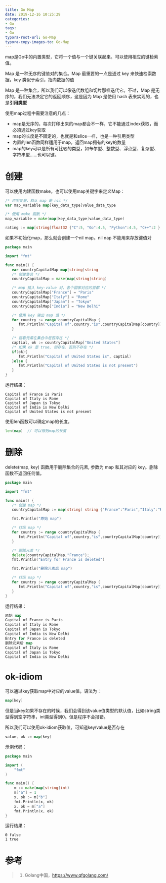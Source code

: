 ```yaml
---
title: Go Map
date: 2019-12-16 10:25:29
categories:
- Go
tags:
- Go
typora-root-url: Go-Map
typora-copy-images-to: Go-Map
---
```


map是Go中的内置类型，它将一个值与一个键关联起来。可以使用相应的键检索值。

Map 是一种无序的键值对的集合。Map 最重要的一点是通过 key 来快速检索数据，key 类似于索引，指向数据的值

Map 是一种集合，所以我们可以像迭代数组和切片那样迭代它。不过，Map 是无序的，我们无法决定它的返回顺序，这是因为 Map 是使用 hash 表来实现的，也是**引用类型**

使用map过程中需要注意的几点：

- map是无序的，每次打印出来的map都会不一样，它不能通过index获取，而必须通过key获取
- map的长度是不固定的，也就是和slice一样，也是一种引用类型
- 内置的len函数同样适用于map，返回map拥有的key的数量
- map的key可以是所有可比较的类型，如布尔型、整数型、浮点型、复杂型、字符串型……也可以键。

# 创建

可以使用内建函数make，也可以使用map关键字来定义Map：

```go
/* 声明变量，默认 map 是 nil */
var map_variable map[key_data_type]value_data_type

/* 使用 make 函数 */
map_variable = make(map[key_data_type]value_data_type)
```

```go
rating := map[string]float32 {"C":5, "Go":4.5, "Python":4.5, "C++":2 }
```

如果不初始化map，那么就会创建一个nil map。nil nap 不能用来存放键值对

```go
package main

import "fmt"

func main() {
   var countryCapitalMap map[string]string
   /* 创建集合 */
   countryCapitalMap = make(map[string]string)

   /* map 插入 key-value 对，各个国家对应的首都 */
   countryCapitalMap["France"] = "Paris"
   countryCapitalMap["Italy"] = "Rome"
   countryCapitalMap["Japan"] = "Tokyo"
   countryCapitalMap["India"] = "New Delhi"

   /* 使用 key 输出 map 值 */
   for country := range countryCapitalMap {
      fmt.Println("Capital of",country,"is",countryCapitalMap[country])
   }

   /* 查看元素在集合中是否存在 */
   captial, ok := countryCapitalMap["United States"]
   /* 如果 ok 是 true, 则存在，否则不存在 */
   if(ok){
      fmt.Println("Capital of United States is", captial)  
   }else {
      fmt.Println("Capital of United States is not present") 
   }
}
```

运行结果：

```shell
Capital of France is Paris
Capital of Italy is Rome
Capital of Japan is Tokyo
Capital of India is New Delhi
Capital of United States is not present
```

 使用len函数可以确定map的长度。

```go
len(map)  // 可以得到map的长度
```



# 删除

delete(map, key) 函数用于删除集合的元素, 参数为 map 和其对应的 key。删除函数不返回任何值。

```go
package main

import "fmt"

func main() {   
   /* 创建 map */
   countryCapitalMap := map[string] string {"France":"Paris","Italy":"Rome","Japan":"Tokyo","India":"New Delhi"}

   fmt.Println("原始 map")   

   /* 打印 map */
   for country := range countryCapitalMap {
      fmt.Println("Capital of",country,"is",countryCapitalMap[country])
   }

   /* 删除元素 */
   delete(countryCapitalMap,"France");
   fmt.Println("Entry for France is deleted")  

   fmt.Println("删除元素后 map")   

   /* 打印 map */
   for country := range countryCapitalMap {
      fmt.Println("Capital of",country,"is",countryCapitalMap[country])
   }
}
```

运行结果：

```go
原始 map
Capital of France is Paris
Capital of Italy is Rome
Capital of Japan is Tokyo
Capital of India is New Delhi
Entry for France is deleted
删除元素后 map
Capital of Italy is Rome
Capital of Japan is Tokyo
Capital of India is New Delhi
```



# ok-idiom

可以通过key获取map中对应的value值。语法为：

```go
map[key] 
```

但是当key如果不存在的时候，我们会得到该value值类型的默认值，比如string类型得到空字符串，int类型得到0。但是程序不会报错。

所以我们可以使用ok-idiom获取值，可知道key/value是否存在

```go
value, ok := map[key] 
```

示例代码：

```go
package main

import (
    "fmt"
)

func main() {
    m := make(map[string]int)
    m["a"] = 1
    x, ok := m["b"]
    fmt.Println(x, ok)
    x, ok = m["a"]
    fmt.Println(x, ok)
}
```

运行结果：

```shell
0 false
1 true
```



# 参考

> 1. Golang中国，https://www.qfgolang.com/